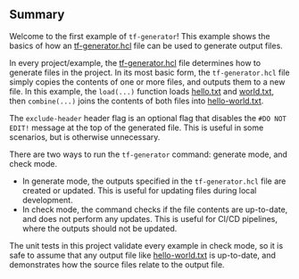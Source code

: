 ## Summary

Welcome to the first example of `tf-generator`! This example shows the basics of how an [tf-generator.hcl](./tf-generator.hcl)
file can be used to generate output files.

In every project/example, the [tf-generator.hcl](./tf-generator.hcl) file determines how to generate files in the project.
In its most basic form, the `tf-generator.hcl` file simply copies the contents of one or more files, and outputs them
to a new file. In this example, the `load(...)` function loads [hello.txt](./hello.txt) and [world.txt](./world.txt),
then `combine(...)` joins the contents of both files into [hello-world.txt](./hello-world.txt).

The `exclude-header` header flag is an optional flag that disables the `#DO NOT EDIT!` message at the top of the
generated file. This is useful in some scenarios, but is otherwise unnecessary.

There are two ways to run the `tf-generator` command: generate mode, and check mode.
- In generate mode, the outputs specified in the `tf-generator.hcl` file are created or updated. This is useful for
  updating files during local development.
- In check mode, the command checks if the file contents are up-to-date, and does not perform any updates.
  This is useful for CI/CD pipelines, where the outputs should not be updated.

The unit tests in this project validate every example in check mode, so it is safe to assume that any output file like
[hello-world.txt](./hello-world.txt) is up-to-date, and demonstrates how the source files relate to the output file.
